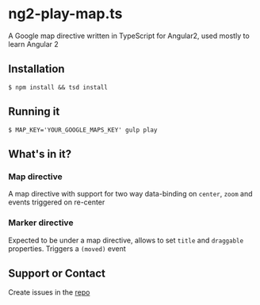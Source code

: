 # ng2-play-map.ts
A Google map directive written in TypeScript for Angular2, used mostly to learn Angular 2

## Installation
`$ npm install && tsd install`

## Running it
`$ MAP_KEY='YOUR_GOOGLE_MAPS_KEY' gulp play`

## What's in it?

### Map directive
A map directive with support for two way data-binding on <code>center</code>, <code>zoom</code> and events triggered on re-center

### Marker directive
Expected to be under a map directive, allows to set `title` and `draggable` properties. Triggers a `(moved)` event

## Support or Contact

Create issues in the [repo](https://github.com/matiboy/ng2-play-map.ts)

